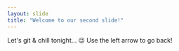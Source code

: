 ```yaml
---
layout: slide
title: "Welcome to our second slide!"
---
```

Let's git & chill tonight... :wink:
Use the left arrow to go back!
